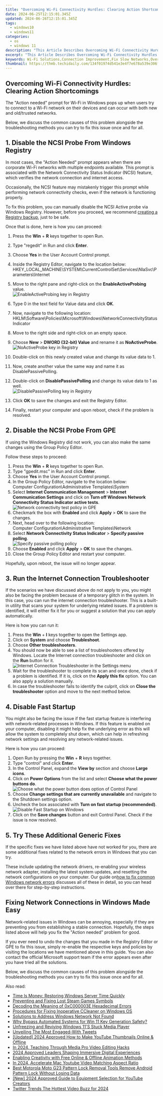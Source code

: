 ```yaml
---
title: "Overcoming Wi-Fi Connectivity Hurdles: Clearing Action Shortcomings"
date: 2024-06-25T12:15:01.345Z
updated: 2024-06-26T12:15:01.345Z
tags:
  - windows10
  - windows11
categories:
  - os
  - windows 11
description: "This Article Describes Overcoming Wi-Fi Connectivity Hurdles: Clearing Action Shortcomings"
excerpt: "This Article Describes Overcoming Wi-Fi Connectivity Hurdles: Clearing Action Shortcomings"
keywords: Wi-Fi Solutions,Connection Improvement,Fix Slow Networks,Overcome Internet Issues,Enhance Signal Strength,Clear Connectivity Delays,Optimize Wireless Access
thumbnail: https://thmb.techidaily.com/134f01974d541e3e4f7e678a539e306f85d908190cede197af26c62a5bdec50a.png
---
```


## Overcoming Wi-Fi Connectivity Hurdles: Clearing Action Shortcomings

 The "Action needed" prompt for Wi-Fi in Windows pops up when users try to connect to a Wi-Fi network on their devices and can occur with both new and old/trusted networks.

 Below, we discuss the common causes of this problem alongside the troubleshooting methods you can try to fix this issue once and for all.

## 1\. Disable the NCSI Probe From Windows Registry

 In most cases, the "Action Needed" prompt appears when there are corporate Wi-Fi networks with multiple endpoints available. This prompt is associated with the Network Connectivity Status Indicator (NCSI) feature, which verifies the network connection and internet access.

 Occasionally, the NCSI feature may mistakenly trigger this prompt while performing network connectivity checks, even if the network is functioning properly.

 To fix this problem, you can manually disable the NCSI Active probe via Windows Registry. However, before you proceed, we recommend [creating a Registry backup](https://www.makeuseof.com/tag/backup-restore-windows-registry/), just to be safe.

 Once that is done, here is how you can proceed:

1. Press the **Win** \+ **R** keys together to open Run.
2. Type "regedit" in Run and click **Enter**.
3. Choose **Yes** in the User Account Control prompt.
4. Inside the Registry Editor, navigate to the location below:  
HKEY_LOCAL_MACHINE\SYSTEM\CurrentControlSet\Services\NlaSvc\Parameters\Internet
5. Move to the right pane and right-click on the **EnableActiveProbing** value.  
![EnableActiveProbing key in Registry](https://static1.makeuseofimages.com/wordpress/wp-content/uploads/2023/07/enable-active-probing-key.jpg)

1. Type 0 in the text field for Value data and click **OK**.
2. Now, navigate to the following location:  
HKLM\Software\Policies\Microsoft\Windows\NetworkConnectivityStatusIndicator
3. Move to the right side and right-click on an empty space.
4. Choose **New** \> **DWORD (32-bit) Value** and rename it as **NoActiveProbe**.  
![NoActiveProbe key in Registry](https://static1.makeuseofimages.com/wordpress/wp-content/uploads/2023/07/no-active-probe.jpg)
5. Double-click on this newly created value and change its value data to 1\.
6. Now, create another value the same way and name it as DisablePassivePolling.
7. Double-click on **DisablePassivePolling** and change its value data to 1 as well.  
![DisablePassivePolling key in Registry](https://static1.makeuseofimages.com/wordpress/wp-content/uploads/2023/07/disable-passive-polling.jpg)
8. Click **OK** to save the changes and exit the Registry Editor.
9. Finally, restart your computer and upon reboot, check if the problem is resolved.

## 2\. Disable the NCSI Probe From GPE

 If using the Windows Registry did not work, you can also make the same changes using the Group Policy Editor.

 Follow these steps to proceed:

1. Press the **Win** \+ **R** keys together to open Run.
2. Type "gpedit.msc" in Run and click **Enter**.
3. Choose **Yes** in the User Account Control prompt.
4. In the Group Policy Editor, navigate to the location below:  
​​​​​​​​​​​​​​Computer Configuration\Administrative Templates\System
5. Select **Internet Communication Management** \> **Internet Communication Settings** and click on **Turn off Windows Network Connectivity Status Indicator active tests**.  
![Network connectivity test policy in GPE](https://static1.makeuseofimages.com/wordpress/wp-content/uploads/2023/07/network-connectivity-test-policy.jpg)
6. Checkmark the box with **Enabled** and click **Apply** \> **OK** to save the changes.
7. Next, head over to the following location:  
​​​​​​​​​​​​​​Computer Configuration\Administrative Templates\Network
8. Select **Network Connectivity Status Indicator** \> **Specify passive polling**.  
![Specify passive polling policy](https://static1.makeuseofimages.com/wordpress/wp-content/uploads/2023/07/specify-passive-polling-policy.jpg)
9. Choose **Enabled** and click **Apply** \> **OK** to save the changes.
10. Close the Group Policy Editor and restart your computer.

 Hopefully, upon reboot, the issue will no longer appear.

## 3\. Run the Internet Connection Troubleshooter

 If the scenarios we have discussed above do not apply to you, you might also be facing the problem because of a temporary glitch in the system. In this case, you can run the internet connection troubleshooter. This is a built-in utility that scans your system for underlying related issues. If a problem is identified, it will either fix it for you or suggest a solution that you can apply automatically.

 Here is how you can run it:

1. Press the **Win** \+ **I** keys together to open the Settings app.
2. Click on **System** and choose **Troubleshoot**.
3. Choose **Other troubleshooters**.
4. You should now be able to see a list of troubleshooters offered by Windows. Locate the Internet connection troubleshooter and click on the **Run** button for it.  
![Internet Connection Troubleshooter in the Settings menu](https://static1.makeuseofimages.com/wordpress/wp-content/uploads/2022/12/internet-connection-troubleshooter.jpg)
5. Wait for the troubleshooter to complete its scan and once done, check if a problem is identified. If it is, click on the **Apply this fix** option. You can also apply a solution manually.
6. In case the troubleshooter fails to identify the culprit, click on **Close the troubleshooter** option and move to the next method below.

## 4\. Disable Fast Startup

 You might also be facing the issue if the fast startup feature is interfering with network-related processes in Windows. If this feature is enabled on your computer, disabling it might help fix the underlying error as this will allow the system to completely shut down, which can help in refreshing network settings and resolving any network-related issues.

 Here is how you can proceed:

1. Open Run by pressing the **Win** \+ **R** keys together.
2. Type "control" and click **Enter**.
3. In the Control Panel, expand the **View by** section and choose **Large icons**.
4. Click on **Power Options** from the list and select **Choose what the power buttons do**.  
![Choose what the power button does option of Control Panel](https://static1.makeuseofimages.com/wordpress/wp-content/uploads/2023/03/choose-what-the-power-button-does.jpg)
5. Choose **Change settings that are currently unavailable** and navigate to the Shutdown settings option.
6. Uncheck the box associated with **Turn on fast startup (recommended)**.  
![Disable Fast Startup on Windows](https://static1.makeuseofimages.com/wordpress/wp-content/uploads/2023/06/disable-fast-startup-on-windows.jpg)
7. Click on the **Save changes** button and exit Control Panel. Check if the issue is now resolved.

## 5\. Try These Additional Generic Fixes

 If the specific fixes we have listed above have not worked for you, there are some additional fixes related to the network errors in Windows that you can try.

 These include updating the network drivers, re-enabling your wireless network adapter, installing the latest system updates, and resetting the network configurations on your computer. Our guide on[how to fix common Windows network errors](https://www.makeuseof.com/not-connected-any-networks-error-windows/) discusses all of these in detail, so you can head over there for step-by-step instructions.

## Fixing Network Connections in Windows Made Easy

 Network-related issues in Windows can be annoying, especially if they are preventing you from establishing a stable connection. Hopefully, the steps listed above will help you fix the "Action needed" problem for good.

 If you ever need to undo the changes that you made in the Registry Editor or GPE to fix this issue, simply re-enable the respective keys and policies by visiting the locations we have mentioned above in this guide. You can also contact the official Microsoft support team if the error appears even after you have tried all the solutions.

 Below, we discuss the common causes of this problem alongside the troubleshooting methods you can try to fix this issue once and for all.

<span class="atpl-alsoreadstyle">Also read:</span>
<div><ul>
<li><a href="https://windows11.techidaily.com/time-is-money-restoring-windows-server-time-quickly/"><u>Time Is Money: Restoring Windows Server Time Quickly</u></a></li>
<li><a href="https://windows11.techidaily.com/preventing-and-fixing-lost-steam-games-symbols/"><u>Preventing and Fixing Lost Steam Games Symbols</u></a></li>
<li><a href="https://windows11.techidaily.com/decoding-the-meaning-of-0xc000003e-hexadecimal-errors/"><u>Decoding the Meaning of 0xC000003E Hexadecimal Errors</u></a></li>
<li><a href="https://windows11.techidaily.com/procedures-for-fixing-inoperative-ccleaner-on-windows-os/"><u>Procedures for Fixing Inoperative CCleaner on Windows OS</u></a></li>
<li><a href="https://windows11.techidaily.com/solutions-to-address-windows-network-not-found/"><u>Solutions to Address Windows Network Not Found</u></a></li>
<li><a href="https://windows11.techidaily.com/why-bypass-automated-systems-for-win-11-key-generation-safety/"><u>Why Bypass Automated Systems for Win 11 Key Generation Safety?</u></a></li>
<li><a href="https://windows11.techidaily.com/unfreezing-and-reviving-windows-11s-stuck-media-player/"><u>Unfreezing and Reviving Windows 11'S Stuck Media Player</u></a></li>
<li><a href="https://twitter-videos.techidaily.com/unveiling-the-most-engaged-with-tweets/"><u>Unveiling The Most Engaged-With Tweets</u></a></li>
<li><a href="https://vimeo-videos.techidaily.com/updated-2024-approved-how-to-make-youtube-thumbnails-online-and-offline/"><u>[Updated] 2024 Approved  How to Make YouTube Thumbnails Online & Offline</u></a></li>
<li><a href="https://some-tips.techidaily.com/in-2024-teaching-through-media-pro-video-editing-hacks/"><u>In 2024, Teaching Through Media  Pro Video Editing Hacks</u></a></li>
<li><a href="https://extra-support.techidaily.com/2024-approved-leaders-shaping-immersive-digital-experiences/"><u>2024 Approved  Leaders Shaping Immersive Digital Experiences</u></a></li>
<li><a href="https://extra-information.techidaily.com/enabling-creativity-with-free-online-and-offline-animation-methods/"><u>Enabling Creativity with Free Online & Offline Animation Methods</u></a></li>
<li><a href="https://youtube-video-recordings.techidaily.com/in-2024-accelerate-mac-youtube-video-matching-aspect-ratio/"><u>In 2024, Accelerate Mac Youtube Video Matching Aspect Ratio</u></a></li>
<li><a href="https://android-unlock.techidaily.com/best-motorola-moto-g23-pattern-lock-removal-tools-remove-android-pattern-lock-without-losing-data-by-drfone-android/"><u>Best Motorola Moto G23 Pattern Lock Removal Tools Remove Android Pattern Lock Without Losing Data</u></a></li>
<li><a href="https://youtube-web.techidaily.com/024-approved-guide-to-equipment-selection-for-youtube-creators/"><u>[New] 2024 Approved  Guide to Equipment Selection for YouTube Creators</u></a></li>
<li><a href="https://twitter-videos.techidaily.com/twitter-trends-the-hottest-video-buzz-for-2024/"><u>Twitter Trends  The Hottest Video Buzz for 2024</u></a></li>
</ul></div>

<ins class="adsbygoogle"
      style="display:block"
      data-ad-client="ca-pub-7571918770474297"
      data-ad-slot="8358498916"
      data-ad-format="auto"
      data-full-width-responsive="true"></ins>
